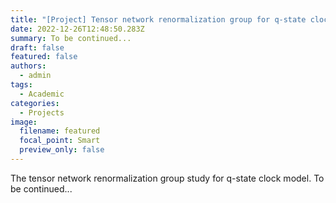 ```yaml
---
title: "[Project] Tensor network renormalization group for q-state clock model"
date: 2022-12-26T12:48:50.283Z
summary: To be continued...
draft: false
featured: false
authors:
  - admin
tags:
  - Academic
categories:
  - Projects
image:
  filename: featured
  focal_point: Smart
  preview_only: false
---
```

T﻿he tensor network renormalization group study for q-state clock model. To be continued...
